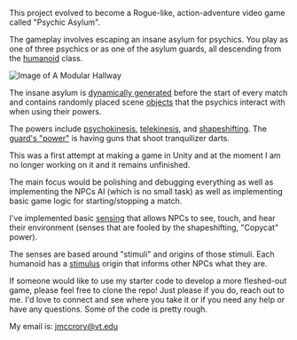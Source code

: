 
This project evolved to become a Rogue-like, action-adventure video game called "Psychic Asylum".

The gameplay involves escaping an insane asylum for psychics. You play as one of three psychics or as one of the asylum guards, all descending from the [humanoid](https://github.com/jamiejamiebobamie/powersExploration/blob/master/Assets/Scripts/Humanoid.cs) class.

![Image of A Modular Hallway](https://drive.google.com/file/d/1v1RmZA2ztsfyXiECkerBgICUtMffOZUf/view?usp=sharing)

The insane asylum is [dynamically generated](https://github.com/jamiejamiebobamie/ModularHallway/blob/master/Assets/Scripts/createAsylum/CreateAsylum.cs) before the start of every match and contains randomly placed scene [objects](https://github.com/jamiejamiebobamie/powersExploration/blob/master/Assets/Scripts/World/Scenery.cs) that the psychics interact with when using their powers.

The powers include [psychokinesis](https://github.com/jamiejamiebobamie/powersExploration/blob/master/Assets/Scripts/Powers/PyrokinesisPower.cs), [telekinesis](https://github.com/jamiejamiebobamie/powersExploration/blob/master/Assets/Scripts/Powers/TelekinesisPower.cs), and [shapeshifting](https://github.com/jamiejamiebobamie/powersExploration/blob/master/Assets/Scripts/Powers/CopycatPower.cs). The [guard's "power"](https://github.com/jamiejamiebobamie/powersExploration/blob/master/Assets/Scripts/Powers/GuardPower.cs) is having guns that shoot tranquilizer darts.

This was a first attempt at making a game in Unity and at the moment I am no longer working on it and it remains unfinished.

The main focus would be polishing and debugging everything as well as implementing the NPCs AI (which is no small task) as well as implementing basic game logic for starting/stopping a match.

I've implemented basic [sensing](https://github.com/jamiejamiebobamie/powersExploration/tree/master/Assets/Scripts/AI/Senses) that allows NPCs to see, touch, and hear their environment (senses that are fooled by the shapeshifting, "Copycat" power).

The senses are based around "stimuli" and origins of those stimuli. Each humanoid has a [stimulus](https://github.com/jamiejamiebobamie/powersExploration/blob/0b5a59e3b320f51eed1c0d70dcc4ccdf0725cc62/Assets/Scripts/AI/Senses/Stimulus.cs#L2) origin that informs other NPCs what they are.

If someone would like to use my starter code to develop a more fleshed-out game, please feel free to clone the repo! Just please if you do, reach out to me. I'd love to connect and see where you take it or if you need any help or have any questions. Some of the code is pretty rough.

My email is:
jmccrory@vt.edu
